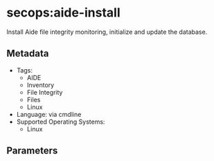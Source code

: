 <!-- region Generated -->
# secops:aide-install

Install Aide file integrity monitoring, initialize and update the database.

## Metadata

- Tags:
  - AIDE
  - Inventory
  - File Integrity
  - Files
  - Linux
- Language: via cmdline
- Supported Operating Systems:
  - Linux

## Parameters


<!-- endregion -->
